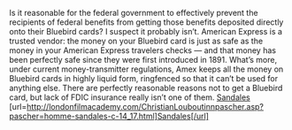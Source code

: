 Is it reasonable for the federal government to effectively prevent the recipients of federal benefits from getting those benefits deposited directly onto their Bluebird cards? I suspect it probably isn’t. American Express is a trusted vendor: the money on your Bluebird card is just as safe as the money in your American Express travelers checks — and that money has been perfectly safe since they were first introduced in 1891. What’s more, under current money-transmitter regulations, Amex keeps all the money on Bluebird cards in highly liquid form, ringfenced so that it can’t be used for anything else. There are perfectly reasonable reasons not to get a Bluebird card, but lack of FDIC insurance really isn’t one of them.
 <a href="http://londonfilmacademy.com/ChristianLouboutinnpascher.asp?pascher=homme-sandales-c-14_17.html" >Sandales</a>
[url=http://londonfilmacademy.com/ChristianLouboutinnpascher.asp?pascher=homme-sandales-c-14_17.html]Sandales[/url]